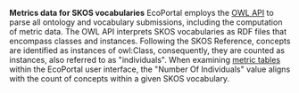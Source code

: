 **Metrics data for SKOS vocabularies**
EcoPortal employs the [OWL API](https://owlcs.github.io/owlapi/) to parse all ontology and vocabulary submissions, including the computation of metric data. The OWL API interprets SKOS vocabularies as RDF files that encompass classes and instances. Following the SKOS Reference, concepts are identified as instances of owl:Class, consequently, they are counted as instances, also referred to as "individuals".
When examining [metric tables]() within the EcoPortal user interface, the "Number Of Individuals" value aligns with the count of concepts within a given SKOS vocabulary.
